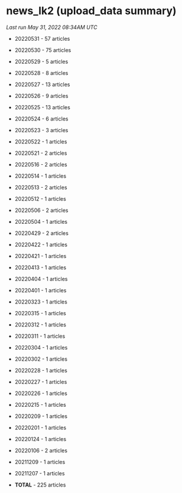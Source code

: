 # news_lk2 (upload_data summary)

*Last run May 31, 2022 08:34AM UTC*

* 20220531 - 57 articles

* 20220530 - 75 articles

* 20220529 - 5 articles

* 20220528 - 8 articles

* 20220527 - 13 articles

* 20220526 - 9 articles

* 20220525 - 13 articles

* 20220524 - 6 articles

* 20220523 - 3 articles

* 20220522 - 1 articles

* 20220521 - 2 articles

* 20220516 - 2 articles

* 20220514 - 1 articles

* 20220513 - 2 articles

* 20220512 - 1 articles

* 20220506 - 2 articles

* 20220504 - 1 articles

* 20220429 - 2 articles

* 20220422 - 1 articles

* 20220421 - 1 articles

* 20220413 - 1 articles

* 20220404 - 1 articles

* 20220401 - 1 articles

* 20220323 - 1 articles

* 20220315 - 1 articles

* 20220312 - 1 articles

* 20220311 - 1 articles

* 20220304 - 1 articles

* 20220302 - 1 articles

* 20220228 - 1 articles

* 20220227 - 1 articles

* 20220226 - 1 articles

* 20220215 - 1 articles

* 20220209 - 1 articles

* 20220201 - 1 articles

* 20220124 - 1 articles

* 20220106 - 2 articles

* 20211209 - 1 articles

* 20211207 - 1 articles

* **TOTAL** - 225 articles